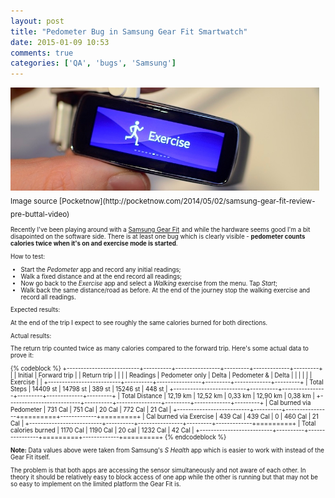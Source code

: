 ```yaml
---
layout: post
title: "Pedometer Bug in Samsung Gear Fit Smartwatch"
date: 2015-01-09 10:53
comments: true
categories: ['QA', 'bugs', 'Samsung']
---
```


<a style="float:left;display:inline-block;margin-right:10px;" href="http://www.amazon.com/gp/product/B00J4DY8RU/ref=as_li_tl?ie=UTF8&camp=1789&creative=390957&creativeASIN=B00J4DY8RU&linkCode=as2&tag=atodorovorg-20&linkId=RNJGVYUTOOJFGWOU">
<img src="/images/samsung/gear_fit.jpg" />
</a>
<sub>
Image source [Pocketnow](http://pocketnow.com/2014/05/02/samsung-gear-fit-review-pre-buttal-video)
<sub>


Recently I've been playing around with a
<a href="http://www.amazon.com/gp/product/B00J4DY8RU/ref=as_li_tl?ie=UTF8&camp=1789&creative=390957&creativeASIN=B00J4DY8RU&linkCode=as2&tag=atodorovorg-20&linkId=RNJGVYUTOOJFGWOU">Samsung Gear Fit</a><img src="http://ir-na.amazon-adsystem.com/e/ir?t=atodorovorg-20&l=as2&o=1&a=B00J4DY8RU" width="1" height="1" border="0" alt="" style="border:none !important; margin:0px !important;" />
and while the hardware seems good I'm a bit disapointed on the software side.
There is at least one bug which is clearly visible - **pedometer counts calories twice
when it's on and exercise mode is started**.


How to test:

* Start the *Pedometer* app and record any initial readings;
* Walk a fixed distance and at the end record all readings;
* Now go back to the *Exercise* app and select a *Walking*
exercise from the menu. Tap *Start*;
* Walk back the same distance/road as before. At the end of the journey
stop the walking exercise and record all readings.

Expected results:

At the end of the trip I expect to see roughly the same calories burned
for both directions.

Actual results:

The return trip counted twice as many calories compared to the forward trip.
Here's some actual data to prove it:

{% codeblock %}
+--------------------------+----------+----------------+---------+-------------+---------+
|                          | Initial  | Forward trip   |         | Return trip |         |
|                          | Readings | Pedometer only |  Delta  | Pedometer & |  Delta  |
|                          |          |                |         | Exercise    |         |
+--------------------------+----------+----------------+---------+-------------+---------+
|              Total Steps | 14409 st | 14798 st       | 389 st  | 15246 st    | 448 st  |
+--------------------------+----------+----------------+---------+-------------+---------+
|           Total Distance | 12,19 km | 12,52 km       | 0,33 km | 12,90 km    | 0,38 km |
+--------------------------+----------+----------------+---------+-------------+---------+
| Cal burned via Pedometer |  731 Cal |  751 Cal       | 20 Cal  |  772 Cal    | 21 Cal  |
+--------------------------+----------+----------------+=========+-------------+=========+
| Cal burned via Exercise  |  439 Cal |  439 Cal       | 0       |  460 Cal    | 21 Cal  |
+--------------------------+----------+----------------+---------+-------------+=========+
|    Total calories burned | 1170 Cal | 1190 Cal       | 20 cal  | 1232 Cal    | 42 Cal  |
+--------------------------+----------+----------------+=========+-------------+=========+
{% endcodeblock %}

**Note:** Data values above were taken from Samsung's *S Health* app which is easier to work with
instead of the Gear Fit itself.

The problem is that both apps are accessing the sensor simultaneously and not aware of each other.
In theory it should be relatively easy to block access of one app while the other is running but
that may not be so easy to implement on the limited platform the Gear Fit is.




